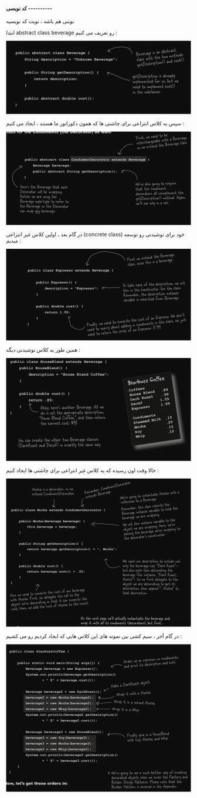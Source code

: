 #### کد نویسی ----------

نوبتی هم باشه ، نوبت کد نویسیه 

 ابتدا abstract class beverage رو تعریف می کنیم :

![](./Images/Pasted%20image%2020240620105209.png)

سپس یه کلاس انتزاعی برای چاشنی ها که همون دکوراتور ما هستند ، ایجاد می کنیم :

![](./Images/Pasted%20image%2020240620105339.png)

در گام بعد ، اولین کلاس غیر انتزاعی (concrete class) خود برای نوشیدنی رو توسعه میدیم :

![](./Images/Pasted%20image%2020240620105706.png)

همین طور یه کلاس نوشیدنی دیگه :

![](./Images/Pasted%20image%2020240620105803.png)

حالا وقت اون رسیده که یه کلاس غیر انتزاعی برای چاشنی ها ایجاد کنیم :

![](./images/Pasted%20image%2020240620110944.png)

در گام آخر ، سیم کشی بین نمونه های این کلاس هایی که ایجاد کردیم رو می کشیم :

![](./Images/Pasted%20image%2020240620111245.png)


